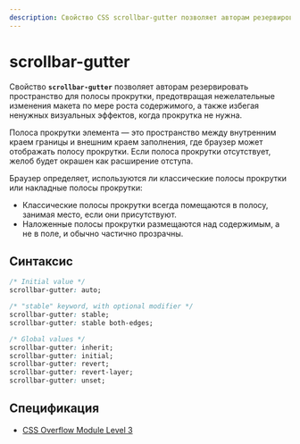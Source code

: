 ```yaml
---
description: Свойство CSS scrollbar-gutter позволяет авторам резервировать пространство для полосы прокрутки, предотвращая нежелательные изменения макета по мере роста содержимого, а также избегая ненужных визуальных эффектов, когда прокрутка не нужна.
---
```


# scrollbar-gutter

Свойство **`scrollbar-gutter`** позволяет авторам резервировать пространство для полосы прокрутки, предотвращая нежелательные изменения макета по мере роста содержимого, а также избегая ненужных визуальных эффектов, когда прокрутка не нужна.

Полоса прокрутки элемента — это пространство между внутренним краем границы и внешним краем заполнения, где браузер может отображать полосу прокрутки. Если полоса прокрутки отсутствует, желоб будет окрашен как расширение отступа.

Браузер определяет, используются ли классические полосы прокрутки или накладные полосы прокрутки:

- Классические полосы прокрутки всегда помещаются в полосу, занимая место, если они присутствуют.
- Наложенные полосы прокрутки размещаются над содержимым, а не в поле, и обычно частично прозрачны.

## Синтаксис

```css
/* Initial value */
scrollbar-gutter: auto;

/* "stable" keyword, with optional modifier */
scrollbar-gutter: stable;
scrollbar-gutter: stable both-edges;

/* Global values */
scrollbar-gutter: inherit;
scrollbar-gutter: initial;
scrollbar-gutter: revert;
scrollbar-gutter: revert-layer;
scrollbar-gutter: unset;
```

## Спецификация

- [CSS Overflow Module Level 3](https://w3c.github.io/csswg-drafts/css-overflow/#scrollbar-gutter-property)
